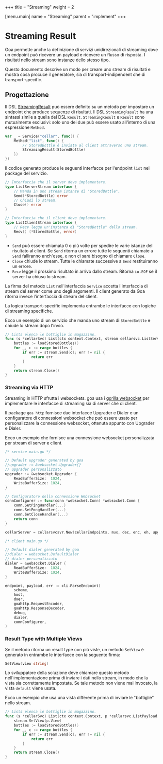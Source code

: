 +++
title = "Streaming"
weight = 2

[menu.main]
name = "Streaming"
parent = "implement"
+++

# Streaming Result

Goa permette anche la definizione di servizi unidirezionali di streaming dove un
endpoint può ricevere un payload e ricevere un flusso di risposta.
I risultati nello stream sono instanze dello stesso tipo.

Questo documento descrive un modo per creare uno stream di risultati e mostra
cosa procuce il generatore, sia di transport-indipendent che di transport-specific.

## Progettazione

Il DSL [StreamingResult](https://godoc.org/goa.design/goa/dsl#StreamingResult)
può essere definito su un metodo per impostare un endpoint che produce sequenze di 
risultati. Il DSL `StreamingResult` ha una sintassi simile a quella del DSL `Result`.
`StreamingResult` e `Result` sono mutualmente esclusivi: solo uno dei due può essere 
usato all'interno di una espressione `Method`.


```go
var _ = Service("cellar", func() {
    Method("list", func() {
        // StoredBottle è inviata al client attraverso uno stream.
        StreamingResult(StoredBottle)
    })
})
```

Il codice generato produce le seguenti interfacce per l'endpoint `list`
nel package del servizio.

```go
// Interfaccia che il server deve implementare.
type ListServerStream interface {
    // Manda in uno stream istanze di "StoredBottle".
    Send(*StoredBottle) error
    // Chiudi lo stream.
    Close() error
}

// Interfaccia che il client deve implementare.
type ListClientStream interface {
    // Recv legge un'instanza di "StoredBottle" dallo stream.
    Recv() (*StoredBottle, error)
}
```

* `Send` può essere chiamata 0 o più volte per spedire le varie istanze del 
    risultato al client. Se `Send` ritorna un errore tutte le seguenti chiamate
    a `Send` falliranno anch'esse, e non ci sarà bisogno di chiamare `Close`.
* `Close` chiude lo stream. Tutte le chiamate successive a `Send` 
    restituiranno un errore.
* `Recv` legge il prossimo risultato in arrivo dallo stream. Ritorna `io.EOF`
	se il server ha chiuso lo stream.

La firma del metodo `List` nell'interfaccia `Service` accetta l'interfaccia di 
stream del server come uno degli argomenti. Il client generato da Goa ritorna
invece l'interfaccia di stream del client.

La logica transport-specific implementa entrambe le interfacce
con logiche di streaming specifiche.

Ecco un esempio di un servizio che manda uno stream di `StoredBottle`
e chiude lo stream dopo l'invio.

```go
// Lists elenca le bottiglie in magazzino.
func (s *cellarSvc) List(ctx context.Context, stream cellarsvc.ListServerStream) (err error) {
    bottles := loadStoredBottles()
    for _, c := range bottles {
        if err := stream.Send(c); err != nil {
            return err
        }
    }
    return stream.Close()
}
```

### Streaming via HTTP

Streaming in HTTP sfrutta i websockets. goa usa i
[gorilla websocket](https://godoc.org/github.com/gorilla/websocket) per
implementare le interfacce di streaming sia di server che di client.

Il package `goa http` fornisce due interfacce Upgrader e Dialer e un configuratore
di connessioni websocket che può essere usato per personalizzare la connessione
websocket, ottenuta appunto con Upgrader e Dialer.

Ecco un esempio che fornisce una connessione websocket personalizzata per 
stream di server e client.

```go
/* service main.go */

// Default upgrader generated by goa
//upgrader := &websocket.Upgrader{}
// upgrader personalizzato
upgrader := &websocket.Upgrader {
    ReadBufferSize:  1024,
    WriteBufferSize: 1024,
}

// Configuratore della connessione Websocket
connConfigurer := func(conn *websocket.Conn) *websocket.Conn {
    conn.SetPingHandler(...)
    conn.SetPongHandler(...)
    conn.SetCloseHandler(...)
    return conn
}

cellarServer = cellarsvcsvr.New(cellarEndpoints, mux, dec, enc, eh, upgrader, connConfigurer)

/* client main.go */

// Default dialer generated by goa
//dialer = websocket.DefaultDialer
// dialer personalizzato
dialer = &websocket.Dialer {
    ReadBufferSize:  1024,
    WriteBufferSize: 1024,
}

endpoint, payload, err := cli.ParseEndpoint(
    scheme,
    host,
    doer,
    goahttp.RequestEncoder,
    goahttp.ResponseDecoder,
    debug,
    dialer,
    connConfigurer,
)
```

### Result Type with Multiple Views

Se il metodo ritorna un result type con più viste, un metodo `SetView` è generato
in entrambe le interfacce con la seguente firma:

```go
SetView(view string)
```

Lo sviluppatore della soluzione deve chiamare questo metodo nell'implementazione
prima di inviare i dati nello stream, in modo che la vista sia correttamente
impostata. 
Se tale metodo non viene mai invocato, la vista `default` viene usata.

Ecco un esempio che usa una vista differente prima di inviare le "bottiglie" nello stream.

```go
// Lists elenca le bottiglie in magazzino.
func (s *cellarSvc) List(ctx context.Context, p *cellarsvc.ListPayload, stream cellarsvc.ListServerStream) (err error) {
    stream.SetView(p.View)
    bottles := loadStoredBottles()
    for _, c := range bottles {
        if err := stream.Send(c); err != nil {
            return err
        }
    }
    return stream.Close()
}
```
